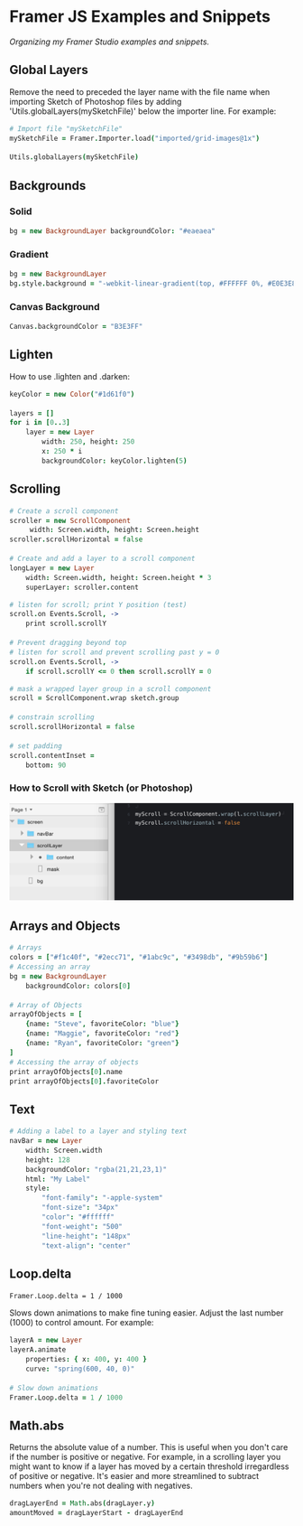 # Framer JS Examples and Snippets

*Organizing my Framer Studio examples and snippets.*

## Global Layers

Remove the need to preceded the layer name with the file name when importing Sketch of Photoshop files by adding 'Utils.globalLayers(mySketchFile)' below the importer line. For example:

```coffee
# Import file "mySketchFile"
mySketchFile = Framer.Importer.load("imported/grid-images@1x")

Utils.globalLayers(mySketchFile)
```




## Backgrounds

### Solid

```coffee
bg = new BackgroundLayer backgroundColor: "#eaeaea"
```

### Gradient

```coffee
bg = new BackgroundLayer
bg.style.background = "-webkit-linear-gradient(top, #FFFFFF 0%, #E0E3E8 100%)"
```

### Canvas Background

```coffee
Canvas.backgroundColor = "B3E3FF"
```




## Lighten

How to use .lighten and .darken:

```coffee
keyColor = new Color("#1d61f0")

layers = []
for i in [0..3]
	layer = new Layer
		width: 250, height: 250
		x: 250 * i
		backgroundColor: keyColor.lighten(5)
```




## Scrolling

```coffee
# Create a scroll component
scroller = new ScrollComponent
     width: Screen.width, height: Screen.height
scroller.scrollHorizontal = false

# Create and add a layer to a scroll component
longLayer = new Layer
	width: Screen.width, height: Screen.height * 3
	superLayer: scroller.content
```

```coffee
# listen for scroll; print Y position (test)
scroll.on Events.Scroll, ->
    print scroll.scrollY

# Prevent dragging beyond top
# listen for scroll and prevent scrolling past y = 0
scroll.on Events.Scroll, ->
    if scroll.scrollY <= 0 then scroll.scrollY = 0
```

```coffee
# mask a wrapped layer group in a scroll component
scroll = ScrollComponent.wrap sketch.group

# constrain scrolling
scroll.scrollHorizontal = false

# set padding
scroll.contentInset =
    bottom: 90
```

### How to Scroll with Sketch (or Photoshop)

![Sketch Layers (left) and Framer Code (right)](Snippets/how_to_scroll.png)




## Arrays and Objects

```coffee
# Arrays
colors = ["#f1c40f", "#2ecc71", "#1abc9c", "#3498db", "#9b59b6"]
# Accessing an array
bg = new BackgroundLayer
	backgroundColor: colors[0]

# Array of Objects
arrayOfObjects = [
	{name: "Steve", favoriteColor: "blue"}
	{name: "Maggie", favoriteColor: "red"}
	{name: "Ryan", favoriteColor: "green"}
]
# Accessing the array of objects
print arrayOfObjects[0].name
print arrayOfObjects[0].favoriteColor
```




## Text

```coffee
# Adding a label to a layer and styling text
navBar = new Layer
	width: Screen.width
	height: 128
	backgroundColor: "rgba(21,21,23,1)"
	html: "My Label"
	style:
		"font-family": "-apple-system"
		"font-size": "34px"
		"color": "#ffffff"
		"font-weight": "500"
		"line-height": "148px"
		"text-align": "center"
```




## Loop.delta

`Framer.Loop.delta = 1 / 1000`

Slows down animations to make fine tuning easier. Adjust the last number (1000) to control amount. For example:

```coffee
layerA = new Layer
layerA.animate
	properties: { x: 400, y: 400 }
	curve: "spring(600, 40, 0)"

# Slow down animations
Framer.Loop.delta = 1 / 1000
```




## Math.abs

Returns the absolute value of a number. This is useful when you don't care if the number is positive or negative. For example, in a scrolling layer you might want to know if a layer has moved by a certain threshold irregardless of positive or negative. It's easier and more streamlined to subtract numbers when you're not dealing with negatives.

```coffee
dragLayerEnd = Math.abs(dragLayer.y)
amountMoved = dragLayerStart - dragLayerEnd
```

